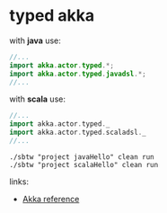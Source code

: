 # typed akka

with __java__ use:

```java
//...
import akka.actor.typed.*;
import akka.actor.typed.javadsl.*;
//...
```

with __scala__ use:

```scala
//...
import akka.actor.typed._
import akka.actor.typed.scaladsl._
//...
```

```shell script
./sbtw "project javaHello" clean run
./sbtw "project scalaHello" clean run
```

links:

* [Akka reference](https://doc.akka.io/docs/akka/current/typed/guide/tutorial_1.html)
